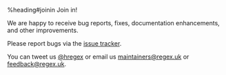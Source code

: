 %heading#joinin Join in!

We are happy to receive bug reports, fixes, documentation enhancements,
and other improvements.

Please report bugs via the [issue tracker](http://issues.regex.uk).

You can tweet us [&#64;hregex](https://twitter.com/hregex) or email us <maintainers@regex.uk>
or <feedback@regex.uk>.
